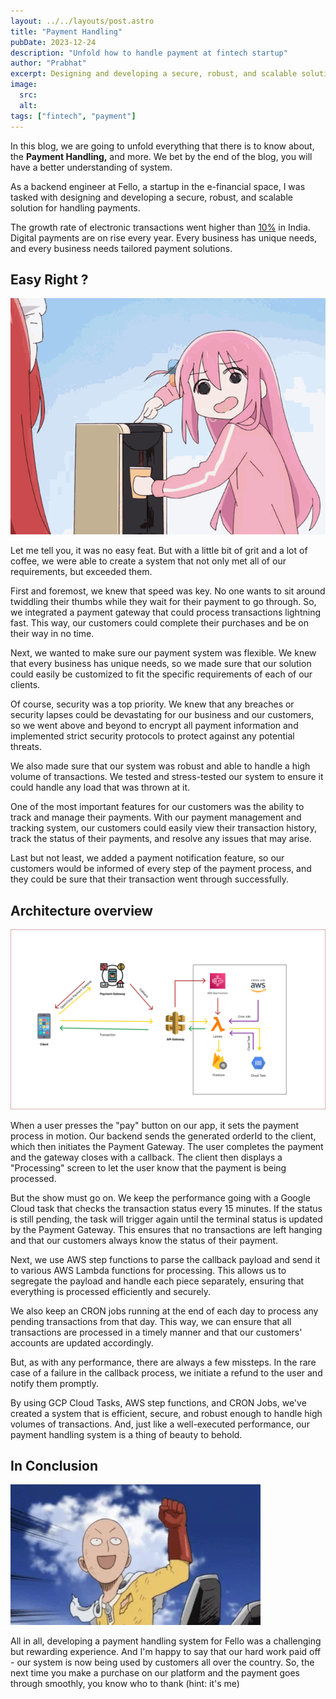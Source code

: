 ```yaml
---
layout: ../../layouts/post.astro
title: "Payment Handling"
pubDate: 2023-12-24
description: "Unfold how to handle payment at fintech startup"
author: "Prabhat"
excerpt: Designing and developing a secure, robust, and scalable solution for handling payments
image:
  src:
  alt:
tags: ["fintech", "payment"]
---
```


In this blog, we are going to unfold everything that there is to know about, the **Payment Handling,** and more. We bet by the end of the blog, you will have a better understanding of system.

As a backend engineer at Fello, a startup in the e-financial space, I was tasked with designing and developing a secure, robust, and scalable solution for handling payments.

The growth rate of electronic transactions went higher than [10%](https://www.mckinsey.com/~/media/mckinsey/industries/financial%20services/our%20insights/accelerating%20winds%20of%20change%20in%20global%20payments/2020-mckinsey-global-payments-report-vf.pdf) in India. Digital payments are on rise every year. Every business has unique needs, and every business needs tailored payment solutions.

## Easy Right ?

![Get Ready](/src/images/tenor.gif "Get Ready")

Let me tell you, it was no easy feat. But with a little bit of grit and a lot of coffee, we were able to create a system that not only met all of our requirements, but exceeded them.

First and foremost, we knew that speed was key. No one wants to sit around twiddling their thumbs while they wait for their payment to go through. So, we integrated a payment gateway that could process transactions lightning fast. This way, our customers could complete their purchases and be on their way in no time.

Next, we wanted to make sure our payment system was flexible. We knew that every business has unique needs, so we made sure that our solution could easily be customized to fit the specific requirements of each of our clients.

Of course, security was a top priority. We knew that any breaches or security lapses could be devastating for our business and our customers, so we went above and beyond to encrypt all payment information and implemented strict security protocols to protect against any potential threats.

We also made sure that our system was robust and able to handle a high volume of transactions. We tested and stress-tested our system to ensure it could handle any load that was thrown at it.

One of the most important features for our customers was the ability to track and manage their payments. With our payment management and tracking system, our customers could easily view their transaction history, track the status of their payments, and resolve any issues that may arise.

Last but not least, we added a payment notification feature, so our customers would be informed of every step of the payment process, and they could be sure that their transaction went through successfully.

## Architecture overview

![Payment Architecture](/src/images/architecture.png "Logo Title Text 1")

When a user presses the "pay" button on our app, it sets the payment process in motion. Our backend sends the generated orderId to the client, which then initiates the Payment Gateway. The user completes the payment and the gateway closes with a callback. The client then displays a "Processing" screen to let the user know that the payment is being processed.

But the show must go on. We keep the performance going with a Google Cloud task that checks the transaction status every 15 minutes. If the status is still pending, the task will trigger again until the terminal status is updated by the Payment Gateway. This ensures that no transactions are left hanging and that our customers always know the status of their payment.

Next, we use AWS step functions to parse the callback payload and send it to various AWS Lambda functions for processing. This allows us to segregate the payload and handle each piece separately, ensuring that everything is processed efficiently and securely.

We also keep an CRON jobs running at the end of each day to process any pending transactions from that day. This way, we can ensure that all transactions are processed in a timely manner and that our customers' accounts are updated accordingly.

But, as with any performance, there are always a few missteps. In the rare case of a failure in the callback process, we initiate a refund to the user and notify them promptly.

By using GCP Cloud Tasks, AWS step functions, and CRON Jobs, we've created a system that is efficient, secure, and robust enough to handle high volumes of transactions. And, just like a well-executed performance, our payment handling system is a thing of beauty to behold.

## In Conclusion

![Finally!](/src/images/one_punch.webp "Finally")

All in all, developing a payment handling system for Fello was a challenging but rewarding experience. And I'm happy to say that our hard work paid off - our system is now being used by customers all over the country. So, the next time you make a purchase on our platform and the payment goes through smoothly, you know who to thank (hint: it's me)
